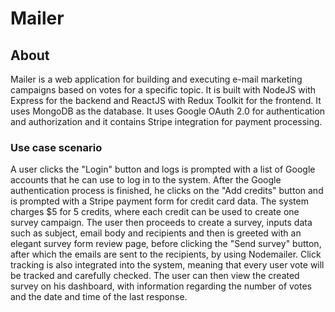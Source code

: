 # Mailer

## About

Mailer is a web application for building and executing e-mail marketing campaigns based on votes for a specific topic.
It is built with NodeJS with Express for the backend and ReactJS with Redux Toolkit for the frontend. It uses MongoDB as the database.
It uses Google OAuth 2.0 for authentication and authorization and it contains Stripe integration for payment processing.

### Use case scenario

A user clicks the "Login" button and logs is prompted with a list of Google accounts that he can use to log in to the system. After the Google authentication process is finished, he clicks on the "Add credits" button and is prompted with a Stripe payment form for credit card data. The system charges $5 for 5 credits, where each credit can be used to create one survey campaign. The user then proceeds to create a survey, inputs data such as subject, email body and recipients and then is greeted with an elegant survey form review page, before clicking the "Send survey" button, after which the emails are sent to the recipients, by using Nodemailer. Click tracking is also integrated into the system, meaning that every user vote will be tracked and carefully checked. The user can then view the created survey on his dashboard, with information regarding the number of votes and the date and time of the last response.
